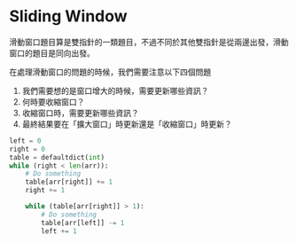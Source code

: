 # Sliding Window

滑動窗口題目算是雙指針的一類題目，不過不同於其他雙指針是從兩邊出發，滑動窗口的題目是同向出發。

在處理滑動窗口的問題的時候，我們需要注意以下四個問題

1. 我們需要想的是窗口增大的時候，需要更新哪些資訊？
2. 何時要收縮窗口？
3. 收縮窗口時，需要更新哪些資訊？
4. 最終結果要在「擴大窗口」時更新還是「收縮窗口」時更新？

```python
left = 0
right = 0
table = defaultdict(int)
while (right < len(arr)):
    # Do something
    table[arr[right]] += 1
    right += 1

    while (table[arr[right]] > 1):
        # Do something
        table[arr[left]] -= 1
        left += 1
```


